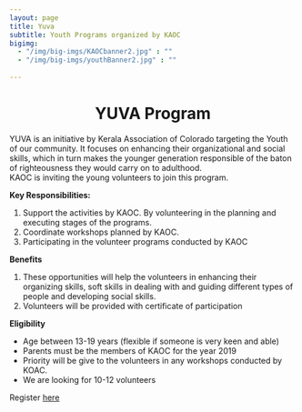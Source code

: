 ```yaml
---
layout: page
title: Yuva
subtitle: Youth Programs organized by KAOC
bigimg:
  - "/img/big-imgs/KAOCbanner2.jpg" : ""
  - "/img/big-imgs/youthBanner2.jpg" : ""
 
---
```


<div align="center" style="text-align:center"><h1>YUVA Program</h1></div>
<p>YUVA  is an initiative by Kerala Association of Colorado targeting the Youth of our community. It focuses on enhancing their 
organizational and social skills, which in turn makes the younger generation responsible of the baton of righteousness they would 
carry on to adulthood. <br/>
KAOC is inviting the young volunteers to join this program. </p>
<b>Key Responsibilities:</b>
<ol>
  <li>Support the activities by  KAOC. By volunteering in the planning and executing stages of the programs.</li>
  <li>Coordinate workshops planned by KAOC.</li>
  <li>Participating in the volunteer programs conducted by KAOC</li>
 </ol>
<b>Benefits</b>
<ol>
  <li>These opportunities will help the volunteers in enhancing  their organizing skills, soft skills in dealing with and guiding different types of people and developing social skills.</li>
  <li>Volunteers will be provided with certificate of participation</li>
</ol>

<b>Eligibility</b>
<ul>
  <li>Age between 13-19 years (flexible if someone is very keen and able)</li>
  <li>Parents must be the  members of KAOC for the year 2019</li>
  <li>Priority will be give to the volunteers in any workshops conducted by KOAC. </li>
  <li>We are looking for 10-12 volunteers</li>
 </ul>

Register <a href="https://tinyurl.com/YuvaKAOC" style="cursor:pointer"> here </a>
